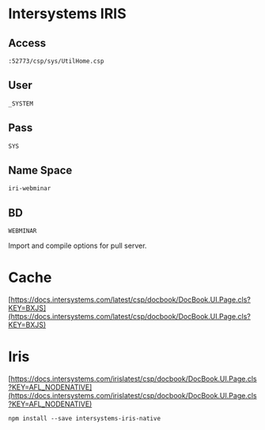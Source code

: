 # Intersystems IRIS  

## Access  
    :52773/csp/sys/UtilHome.csp

## User
    _SYSTEM

## Pass
    SYS

## Name Space 
    iri-webminar

## BD
    WEBMINAR

     
Import and compile options for pull server.  
# Cache
[https://docs.intersystems.com/latest/csp/docbook/DocBook.UI.Page.cls?KEY=BXJS](https://docs.intersystems.com/latest/csp/docbook/DocBook.UI.Page.cls?KEY=BXJS)

# Iris

[https://docs.intersystems.com/irislatest/csp/docbook/DocBook.UI.Page.cls?KEY=AFL_NODENATIVE](https://docs.intersystems.com/irislatest/csp/docbook/DocBook.UI.Page.cls?KEY=AFL_NODENATIVE)

    npm install --save intersystems-iris-native